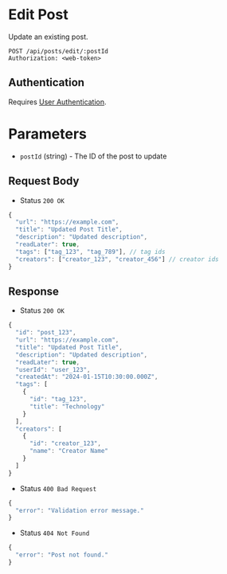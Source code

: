 # Edit Post

Update an existing post.

```http
POST /api/posts/edit/:postId
Authorization: <web-token>
```

## Authentication

Requires [User Authentication](../../authentication/web.md).

# Parameters

- `postId` (string) - The ID of the post to update

## Request Body

- Status `200 OK`

```js
{
  "url": "https://example.com",
  "title": "Updated Post Title",
  "description": "Updated description",
  "readLater": true,
  "tags": ["tag_123", "tag_789"], // tag ids
  "creators": ["creator_123", "creator_456"] // creator ids
}
```

## Response

- Status `200 OK`

```js
{
  "id": "post_123",
  "url": "https://example.com",
  "title": "Updated Post Title",
  "description": "Updated description",
  "readLater": true,
  "userId": "user_123",
  "createdAt": "2024-01-15T10:30:00.000Z",
  "tags": [
    {
      "id": "tag_123",
      "title": "Technology"
    }
  ],
  "creators": [
    {
      "id": "creator_123",
      "name": "Creator Name"
    }
  ]
}
```

- Status `400 Bad Request`

```js
{
  "error": "Validation error message."
}
```

- Status `404 Not Found`

```js
{
  "error": "Post not found."
}
```
